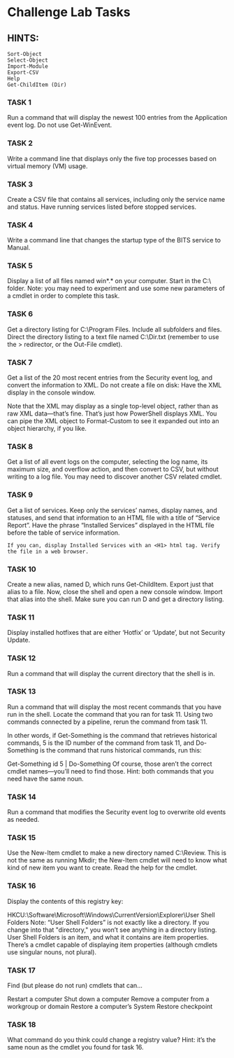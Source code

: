 # Challenge Lab Tasks

## HINTS:
```
Sort-Object
Select-Object
Import-Module
Export-CSV
Help
Get-ChildItem (Dir)
```
### TASK 1
Run a command that will display the newest 100 entries from the Application event log. Do not use Get-WinEvent.

### TASK 2
Write a command line that displays only the five top processes based on virtual memory (VM) usage.

### TASK 3
Create a CSV file that contains all services, including only the service name and status. Have running services listed before stopped services.

### TASK 4
Write a command line that changes the startup type of the BITS service to Manual.

### TASK 5
Display a list of all files named win*.* on your computer. Start in the C:\ folder. Note: you may need to experiment and use some new parameters of a cmdlet in order to complete this task.

### TASK 6
Get a directory listing for C:\Program Files. Include all subfolders and files. Direct the directory listing to a text file named C:\Dir.txt (remember to use the > redirector, or the Out-File cmdlet).

### TASK 7
Get a list of the 20 most recent entries from the Security event log, and convert the information to XML. Do not create a file on disk: Have the XML display in the console window.

Note that the XML may display as a single top-level object, rather than as raw XML data—that’s fine. That’s just how PowerShell displays XML. You can pipe the XML object to Format-Custom to see it expanded out into an object hierarchy, if you like.

### TASK 8
Get a list of all event logs on the computer, selecting the log name, its maximum size, and overflow action, and then convert to CSV, but without writing to a log file. You may need to discover another CSV related cmdlet.

### TASK 9
Get a list of services. Keep only the services’ names, display names, and statuses, and send that information to an HTML file with a title of “Service Report”. Have the phrase “Installed Services” displayed in the HTML file before the table of service information. 
```
If you can, display Installed Services with an <H1> html tag. Verify the file in a web browser.
```
### TASK 10
Create a new alias, named D, which runs Get-ChildItem. Export just that alias to a file. Now, close the shell and open a new console window. Import that alias into the shell. Make sure you can run D and get a directory listing.

### TASK 11
Display installed hotfixes that are either ‘Hotfix’ or ‘Update’, but not Security Update.

### TASK 12
Run a command that will display the current directory that the shell is in.

### TASK 13
Run a command that will display the most recent commands that you have run in the shell. Locate the command that you ran for task 11. Using two commands connected by a pipeline, rerun the command from task 11.

In other words, if Get-Something is the command that retrieves historical commands, 5 is the ID number of the command from task 11, and Do-Something is the command that runs historical commands, run this:

Get-Something    id 5 | Do-Something
Of course, those aren’t the correct cmdlet names—you’ll need to find those. Hint: both commands that you need have the same noun.

### TASK 14
Run a command that modifies the Security event log to overwrite old events as needed.

### TASK 15
Use the New-Item cmdlet to make a new directory named C:\Review. This is not the same as running Mkdir; the New-Item cmdlet will need to know what kind of new item you want to create. Read the help for the cmdlet.

### TASK 16
Display the contents of this registry key:

HKCU:\Software\Microsoft\Windows\CurrentVersion\Explorer\User Shell Folders
Note: “User Shell Folders” is not exactly like a directory. If you change into that "directory," you won’t see anything in a directory listing. User Shell Folders is an item, and what it contains are item properties. There’s a cmdlet capable of displaying item properties (although cmdlets use singular nouns, not plural).

### TASK 17
Find (but please do not run) cmdlets that can...

Restart a computer
Shut down a computer
Remove a computer from a workgroup or domain
Restore a computer’s System Restore checkpoint
### TASK 18
What command do you think could change a registry value? Hint: it’s the same noun as the cmdlet you found for task 16.
